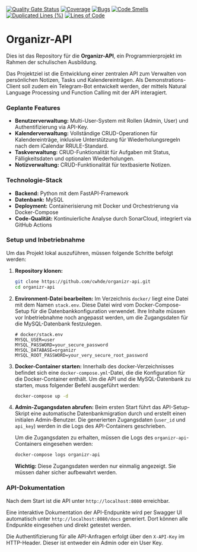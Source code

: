 [![Quality Gate Status](https://sonarcloud.io/api/project_badges/measure?project=cwhde_organizr-api&metric=alert_status&token=84681f1b724cc905c5711ff62744b85c201afe3d)](https://sonarcloud.io/summary/new_code?id=cwhde_organizr-api) [![Coverage](https://sonarcloud.io/api/project_badges/measure?project=cwhde_organizr-api&metric=coverage&token=84681f1b724cc905c5711ff62744b85c201afe3d)](https://sonarcloud.io/summary/new_code?id=cwhde_organizr-api) [![Bugs](https://sonarcloud.io/api/project_badges/measure?project=cwhde_organizr-api&metric=bugs&token=84681f1b724cc905c5711ff62744b85c201afe3d)](https://sonarcloud.io/summary/new_code?id=cwhde_organizr-api) [![Code Smells](https://sonarcloud.io/api/project_badges/measure?project=cwhde_organizr-api&metric=code_smells&token=84681f1b724cc905c5711ff62744b85c201afe3d)](https://sonarcloud.io/summary/new_code?id=cwhde_organizr-api) [![Duplicated Lines (%)](https://sonarcloud.io/api/project_badges/measure?project=cwhde_organizr-api&metric=duplicated_lines_density&token=84681f1b724cc905c5711ff62744b85c201afe3d)](https://sonarcloud.io/summary/new_code?id=cwhde_organizr-api) [![Lines of Code](https://sonarcloud.io/api/project_badges/measure?project=cwhde_organizr-api&metric=ncloc&token=84681f1b724cc905c5711ff62744b85c201afe3d)](https://sonarcloud.io/summary/new_code?id=cwhde_organizr-api)

# Organizr-API

Dies ist das Repository für die **Organizr-API**, ein Programmierprojekt im Rahmen der schulischen Ausbildung. 

Das Projektziel ist die Entwicklung einer zentralen API zum Verwalten von persönlichen Notizen, Tasks und Kalendereinträgen.  Als Demonstrations-Client soll zudem ein Telegram-Bot entwickelt werden, der mittels Natural Language Processing und Function Calling mit der API interagiert. 

### Geplante Features

* **Benutzerverwaltung:** Multi-User-System mit Rollen (Admin, User) und Authentifizierung via API-Key. 
* **Kalenderverwaltung:** Vollständige CRUD-Operationen für Kalendereinträge, inklusive Unterstützung für Wiederholungsregeln nach dem iCalendar RRULE-Standard. 
* **Taskverwaltung:** CRUD-Funktionalität für Aufgaben mit Status, Fälligkeitsdaten und optionalen Wiederholungen. 
* **Notizverwaltung:** CRUD-Funktionalität für textbasierte Notizen. 

### Technologie-Stack

* **Backend:** Python mit dem FastAPI-Framework 
* **Datenbank:** MySQL 
* **Deployment:** Containerisierung mit Docker und Orchestrierung via Docker-Compose 
* **Code-Qualität:** Kontinuierliche Analyse durch SonarCloud, integriert via GitHub Actions

### Setup und Inbetriebnahme

Um das Projekt lokal auszuführen, müssen folgende Schritte befolgt werden:

1.  **Repository klonen:**
    ```bash
    git clone https://github.com/cwhde/organizr-api.git
    cd organizr-api
    ```
2.  **Environment-Datei bearbeiten:**
    Im Verzeichnis `docker/` liegt eine Datei mit dem Namen `stack.env`. Diese Datei wird vom Docker-Compose-Setup für die Datenbankkonfiguration verwendet. Ihre Inhalte müssen vor Inbetriebnahme noch angepasst werden, um die Zugangsdaten für die MySQL-Datenbank festzulegen.
    ```env
    # docker/stack.env
    MYSQL_USER=user
    MYSQL_PASSWORD=your_secure_password
    MYSQL_DATABASE=organizr
    MYSQL_ROOT_PASSWORD=your_very_secure_root_password
    ```

3.  **Docker-Container starten:**
    Innerhalb des docker-Verzeichnisses befindet sich eine `docker-compose.yml`-Datei, die die Konfiguration für die Docker-Container enthält. Um die API und die MySQL-Datenbank zu starten, muss folgender Befehl ausgeführt werden:
    ```bash
    docker-compose up -d
    ```
4.  **Admin-Zugangsdaten abrufen:**
    Beim ersten Start führt das API-Setup-Skript eine automatische Datenbankmigration durch und erstellt einen initialen Admin-Benutzer. Die generierten Zugangsdaten (`user_id` und `api_key`) werden in die Logs des API-Containers geschrieben.

    Um die Zugangsdaten zu erhalten, müssen die Logs des `organizr-api`-Containers eingesehen werden:
    ```bash
    docker-compose logs organizr-api
    ```
    **Wichtig:** Diese Zugangsdaten werden nur einmalig angezeigt. Sie müssen daher sicher aufbewahrt werden.

### API-Dokumentation

Nach dem Start ist die API unter `http://localhost:8080` erreichbar.

Eine interaktive Dokumentation der API-Endpunkte wird per Swagger UI automatisch unter  `http://localhost:8080/docs` generiert. Dort können alle Endpunkte eingesehen und direkt getestet werden.

Die Authentifizierung für alle API-Anfragen erfolgt über den `X-API-Key` im HTTP-Header. Dieser ist entweder ein Admin oder ein User Key.
